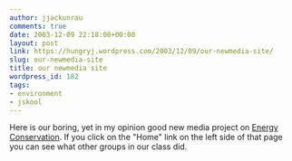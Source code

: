```yaml
---
author: jjackunrau
comments: true
date: 2003-12-09 22:18:00+00:00
layout: post
link: https://hungryj.wordpress.com/2003/12/09/our-newmedia-site/
slug: our-newmedia-site
title: our newmedia site
wordpress_id: 182
tags:
- environment
- jskool
---
```


Here is our boring, yet in my opinion good new media project on [Energy Conservation](http://www.fims.uwo.ca/newmedia/energy/energy_home_n27_p.htm).  If you click on the "Home" link on the left side of that page you can see what other groups in our class did.
